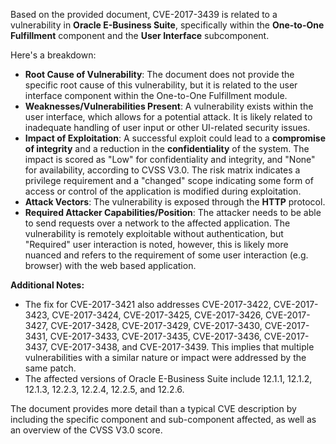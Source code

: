 Based on the provided document, CVE-2017-3439 is related to a vulnerability in **Oracle E-Business Suite**, specifically within the **One-to-One Fulfillment** component and the **User Interface** subcomponent.

Here's a breakdown:

*   **Root Cause of Vulnerability**: The document does not provide the specific root cause of this vulnerability, but it is related to the user interface component within the One-to-One Fulfillment module.
*   **Weaknesses/Vulnerabilities Present**: A vulnerability exists within the user interface, which allows for a potential attack. It is likely related to inadequate handling of user input or other UI-related security issues.
*  **Impact of Exploitation**: A successful exploit could lead to a **compromise of integrity** and a reduction in the **confidentiality** of the system. The impact is scored as "Low" for confidentiality and integrity, and "None" for availability, according to CVSS V3.0. The risk matrix indicates a privilege requirement and a "changed" scope indicating some form of access or control of the application is modified during exploitation.
*   **Attack Vectors**: The vulnerability is exposed through the **HTTP** protocol.
*   **Required Attacker Capabilities/Position**: The attacker needs to be able to send requests over a network to the affected application. The vulnerability is remotely exploitable without authentication, but "Required" user interaction is noted, however, this is likely more nuanced and refers to the requirement of some user interaction (e.g. browser) with the web based application.

**Additional Notes:**

*   The fix for CVE-2017-3421 also addresses CVE-2017-3422, CVE-2017-3423, CVE-2017-3424, CVE-2017-3425, CVE-2017-3426, CVE-2017-3427, CVE-2017-3428, CVE-2017-3429, CVE-2017-3430, CVE-2017-3431, CVE-2017-3433, CVE-2017-3435, CVE-2017-3436, CVE-2017-3437, CVE-2017-3438, and CVE-2017-3439. This implies that multiple vulnerabilities with a similar nature or impact were addressed by the same patch.
*   The affected versions of Oracle E-Business Suite include 12.1.1, 12.1.2, 12.1.3, 12.2.3, 12.2.4, 12.2.5, and 12.2.6.

The document provides more detail than a typical CVE description by including the specific component and sub-component affected, as well as an overview of the CVSS V3.0 score.